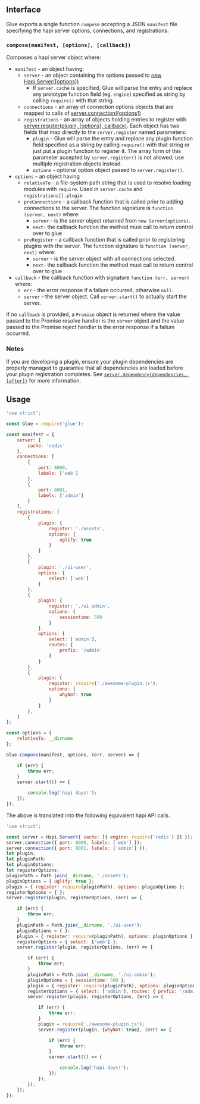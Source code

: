 
## Interface

Glue exports a single function `compose` accepting a JSON `manifest` file specifying the hapi server options, connections, and registrations.

### `compose(manifest, [options], [callback])`

Composes a hapi server object where:
+ `manifest` - an object having:
  * `server` - an object containing the options passed to [new Hapi.Server([options])](http://hapijs.com/api#new-serveroptions)
    + If `server.cache` is specified, Glue will parse the entry and replace any prototype function field (eg. `engine`) specified as string by calling `require()` with that string.
  * `connections` - an array of connection options objects that are mapped to calls of [server.connection([options])](http://hapijs.com/api#serverconnectionoptions)
  * `registrations` - an array of objects holding entries to register with [server.register(plugin, [options], callback)](http://hapijs.com/api#serverregisterplugins-options-callback).  Each object has two fields that map directly to the `server.register` named parameters:
    + `plugin` - Glue will parse the entry and replace any plugin function field specified as a string by calling `require()` with that string or just put a plugin function to register it. The array form of this parameter accepted by `server.register()` is not allowed; use multiple registration objects instead.
    + `options` - optional option object passed to `server.register()`.
+ `options` - an object having
  * `relativeTo` - a file-system path string that is used to resolve loading modules with `require`.  Used in `server.cache` and `registrations[].plugin`
  * `preConnections` - a callback function that is called prior to adding connections to the server. The function signature is `function (server, next)` where:
    + `server` - is the server object returned from `new Server(options)`.
    + `next`- the callback function the method must call to return control over to glue
  * `preRegister` - a callback function that is called prior to registering plugins with the server. The function signature is `function (server, next)` where:
    + `server` - is the server object with all connections selected.
    + `next`- the callback function the method must call to return control over to glue
+ `callback` - the callback function with signature `function (err, server)` where:
  * `err` - the error response if a failure occurred, otherwise `null`.
  * `server` - the server object. Call `server.start()` to actually start the server.

If no `callback` is provided, a `Promise` object is returned where the value passed to the Promise resolve handler is the `server` object and the value passed to the Promise reject handler is the error response if a failure occurred.

### Notes

If you are developing a plugin, ensure your plugin dependencies are properly managed to guarantee that all dependencies are loaded before your plugin registration completes.  See [`server.dependency(dependencies, [after])`](http://hapijs.com/api#serverdependencydependencies-after) for more information.

## Usage

```javascript
'use strict';

const Glue = require('glue');

const manifest = {
    server: {
        cache: 'redis'
    },
    connections: [
        {
            port: 8000,
            labels: ['web']
        },
        {
            port: 8001,
            labels: ['admin']
        }
    ],
    registrations: [
        {
            plugin: {
                register: './assets',
                options: {
                    uglify: true
                }
            }
        },
        {
            plugin: './ui-user',
            options: {
                select: ['web']
            }
        },
        {
            plugin: {
                register: './ui-admin',
                options: {
                    sessiontime: 500
                }
            },
            options: {
                select: ['admin'],
                routes: {
                    prefix: '/admin'
                }
            }
        },
        {
            plugin: {
                register: require('./awesome-plugin.js'),
                options: {
                    whyNot: true
                }
            }
        },
    ]
};

const options = {
    relativeTo: __dirname
};

Glue.compose(manifest, options, (err, server) => {

    if (err) {
        throw err;
    }
    server.start(() => {

        console.log('hapi days!');
    });
});
```

The above is translated into the following equivalent hapi API calls.

```javascript
'use strict';

const server = Hapi.Server({ cache: [{ engine: require('redis') }] });
server.connection({ port: 8000, labels: ['web'] });
server.connection({ port: 8001, labels: ['admin'] });
let plugin;
let pluginPath;
let pluginOptions;
let registerOptions;
pluginPath = Path.join(__dirname, './assets');
pluginOptions = { uglify: true };
plugin = { register: require(pluginPath), options: pluginOptions };
registerOptions = { };
server.register(plugin, registerOptions, (err) => {

    if (err) {
        throw err;
    }
    pluginPath = Path.join(__dirname, './ui-user');
    pluginOptions = { };
    plugin = { register: require(pluginPath), options: pluginOptions };
    registerOptions = { select: ['web'] };
    server.register(plugin, registerOptions, (err) => {

        if (err) {
            throw err;
        }
        pluginPath = Path.join(__dirname, './ui-admin');
        pluginOptions = { sessiontime: 500 };
        plugin = { register: require(pluginPath), options: pluginOptions };
        registerOptions = { select: ['admin'], routes: { prefix: '/admin' } };
        server.register(plugin, registerOptions, (err) => {

            if (err) {
                throw err;
            }
            plugin = require('./awesome-plugin.js');
            server.register(plugin, {whyNot: true}, (err) => {

                if (err) {
                    throw err;
                }
                server.start(() => {

                    console.log('hapi days!');
                });
            });
        });
    });
});
```
